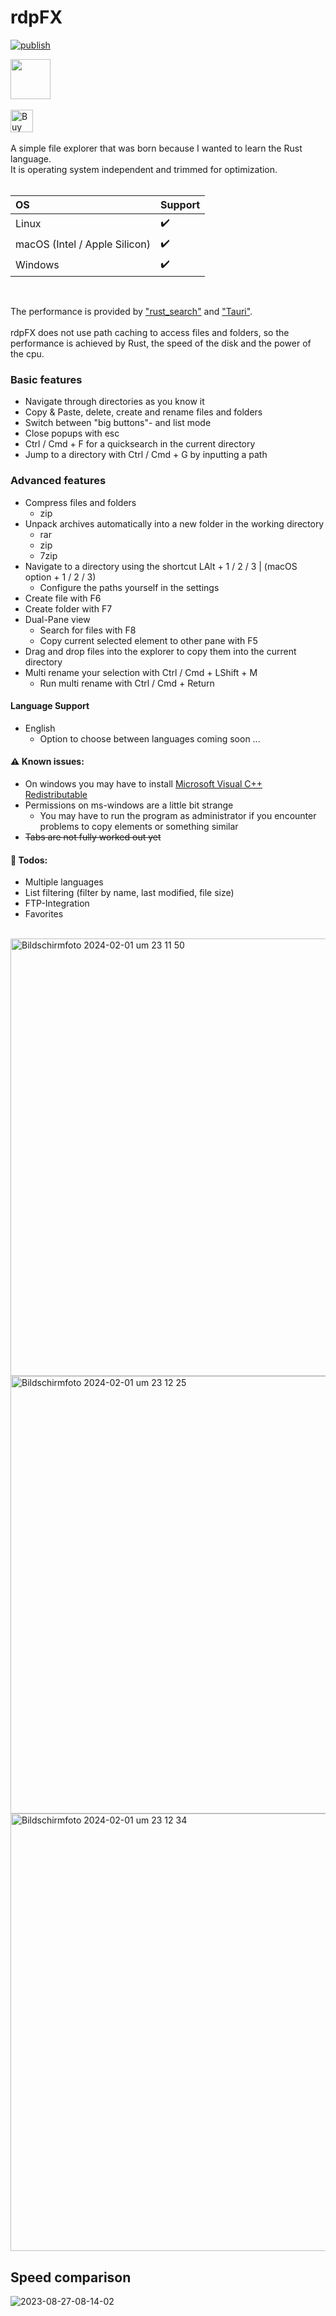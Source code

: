 # rdpFX
[![publish](https://github.com/RickyDane/rdpFX/actions/workflows/main.yml/badge.svg?branch=master)](https://github.com/RickyDane/rdpFX/actions/workflows/main.yml) 

<img width="64px" height="auto" src="https://github.com/RickyDane/rdpFX/assets/82893522/880b33d3-d749-49e8-906f-fee2abc053d9" />
<br><br>
<a href='https://ko-fi.com/F1F8OL456' target='_blank'><img height='36' style='border:0px;height:36px;' src='https://storage.ko-fi.com/cdn/kofi2.png?v=3' border='0' alt='Buy Me a Coffee at ko-fi.com' /></a>
<br><br>
A simple file explorer that was born because I wanted to learn the Rust language.
<br>
It is operating system independent and trimmed for optimization.
<br><br>

| OS                              |  Support  |
|:--------------------------------|:----------|
| Linux                           | ✔️        |
| macOS (Intel / Apple Silicon)   | ✔️        |
| Windows                         | ✔️        |
<br>

The performance is provided by ["rust_search"](https://crates.io/crates/rust_search) and ["Tauri"](https://tauri.app/).
<br><br>
rdpFX does not use path caching to access files and folders, so the performance is achieved by Rust, the speed of the disk and the power of the cpu.

### Basic features
- Navigate through directories as you know it
- Copy & Paste, delete, create and rename files and folders
- Switch between "big buttons"- and list mode
- Close popups with esc
- Ctrl / Cmd + F for a quicksearch in the current directory
- Jump to a directory with Ctrl / Cmd + G by inputting a path

### Advanced features
- Compress files and folders
  - zip
- Unpack archives automatically into a new folder in the working directory
  - rar
  - zip
  - 7zip
- Navigate to a directory using the shortcut LAlt + 1 / 2 / 3 | (macOS option + 1 / 2 / 3)
  - Configure the paths yourself in the settings
- Create file with F6
- Create folder with F7
- Dual-Pane view
  - Search for files with F8
  - Copy current selected element to other pane with F5
- Drag and drop files into the explorer to copy them into the current directory
- Multi rename your selection with Ctrl / Cmd + LShift + M
  - Run multi rename with Ctrl / Cmd + Return

#### Language Support
- English
  - Option to choose between languages coming soon ...

#### ⚠️ Known issues:
- On windows you may have to install [Microsoft Visual C++ Redistributable](https://learn.microsoft.com/en-us/cpp/windows/latest-supported-vc-redist?view=msvc-170)
- Permissions on ms-windows are a little bit strange
  - You may have to run the program as administrator if you encounter problems to copy elements or something similar
- ~~Tabs are not fully worked out yet~~

#### 📝 Todos:
- Multiple languages
- List filtering (filter by name, last modified, file size)
- FTP-Integration
- Favorites
<br>

<img width="700" alt="Bildschirmfoto 2024-02-01 um 23 11 50" src="https://github.com/RickyDane/rdpFX/assets/82893522/0f379d41-a6a7-4647-89df-a59c6ec102d5">
<img width="700" alt="Bildschirmfoto 2024-02-01 um 23 12 25" src="https://github.com/RickyDane/rdpFX/assets/82893522/cbe99aba-5196-4677-a19e-7876fb281282">
<img width="700" alt="Bildschirmfoto 2024-02-01 um 23 12 34" src="https://github.com/RickyDane/rdpFX/assets/82893522/c91f7a51-4896-406e-9779-59ed1629b706">

## Speed comparison
![2023-08-27-08-14-02](https://github.com/RickyDane/rdpFX/assets/82893522/237b28a0-d667-4bea-91a9-a43cb9277c49)
